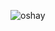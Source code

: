 ![oshay](https://github.com/oshayjackson/oshayjackson/assets/137127572/d13dce42-a3e2-4d85-9004-7d78bc566fcb)
